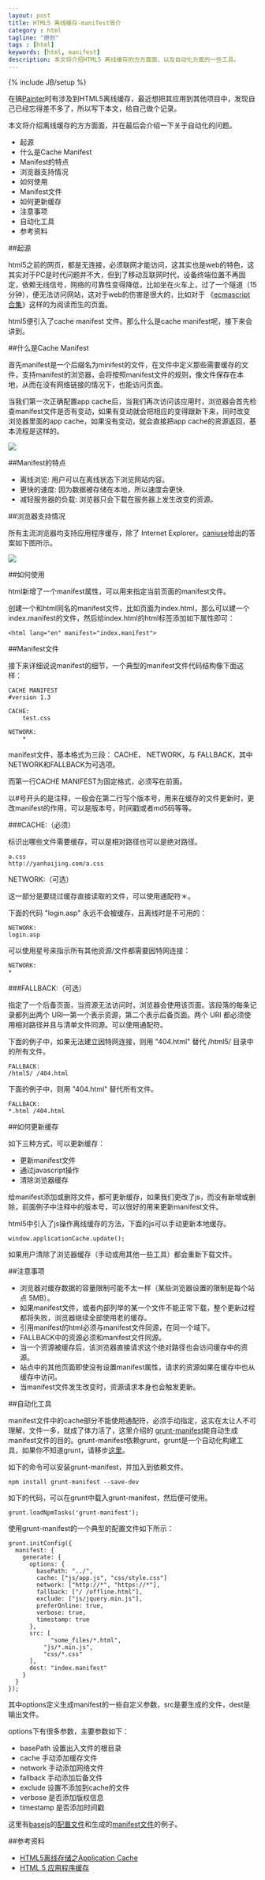 ```yaml
---
layout: post
title: HTML5 离线缓存-manifest简介
category : html
tagline: "原创"
tags : [html]
keywords: [html, manifest]
description: 本文将介绍HTML5 离线缓存的方方面面，以及自动化方面的一些工具。
---
```

{% include JB/setup %}

在搞[Painter](http://yanhaijing.com/Painter)时有涉及到HTML5离线缓存，最近想把其应用到其他项目中，发现自己已经忘得差不多了，所以写下本文，给自己做个记录。

本文将介绍离线缓存的方方面面，并在最后会介绍一下关于自动化的问题。
- 起源
- 什么是Cache Manifest
- Manifest的特点
- 浏览器支持情况
- 如何使用
- Manifest文件
- 如何更新缓存
- 注意事项
- 自动化工具
- 参考资料

##起源

html5之前的网页，都是无连接，必须联网才能访问，这其实也是web的特色，这其实对于PC是时代问题并不大，但到了移动互联网时代，设备终端位置不再固定，依赖无线信号，网络的可靠性变得降低，比如坐在火车上，过了一个隧道（15分钟），便无法访问网站，这对于web的伤害是很大的，比如对于 《[ecmascript合集](http://yanhaijing.com/es5)》这样的为阅读而生的页面。

html5便引入了cache manifest 文件。那么什么是cache manifest呢，接下来会讲到。

##什么是Cache Manifest

首先manifest是一个后缀名为minifest的文件，在文件中定义那些需要缓存的文件，支持manifest的浏览器，会将按照manifest文件的规则，像文件保存在本地，从而在没有网络链接的情况下，也能访问页面。

当我们第一次正确配置app cache后，当我们再次访问该应用时，浏览器会首先检查manifest文件是否有变动，如果有变动就会把相应的变得跟新下来，同时改变浏览器里面的app cache，如果没有变动，就会直接把app cache的资源返回，基本流程是这样的。

![]({{BLOG_IMG}}/164.png)

##Manifest的特点

- 离线浏览: 用户可以在离线状态下浏览网站内容。
- 更快的速度: 因为数据被存储在本地，所以速度会更快.
- 减轻服务器的负载: 浏览器只会下载在服务器上发生改变的资源。

##浏览器支持情况

所有主流浏览器均支持应用程序缓存，除了 Internet Explorer。[caniuse](http://caniuse.com/#search=manifest)给出的答案如下图所示。

![]({{BLOG_IMG}}/165.png)

##如何使用

html新增了一个manifest属性，可以用来指定当前页面的manifest文件。

创建一个和html同名的manifest文件，比如页面为index.html，那么可以建一个index.manifest的文件，然后给index.html的html标签添加如下属性即可：

	<html lang="en" manifest="index.manifest">

##Manifest文件

接下来详细说说manifest的细节，一个典型的manifest文件代码结构像下面这样：

	CACHE MANIFEST
	#version 1.3

	CACHE:
	    test.css

	NETWORK:
    	*

manifest文件，基本格式为三段： CACHE， NETWORK，与 FALLBACK，其中NETWORK和FALLBACK为可选项。

而第一行CACHE MANIFEST为固定格式，必须写在前面。

以#号开头的是注释，一般会在第二行写个版本号，用来在缓存的文件更新时，更改manifest的作用，可以是版本号，时间戳或者md5码等等。

###CACHE:（必须）

标识出哪些文件需要缓存，可以是相对路径也可以是绝对路径。

	a.css
	http://yanhaijing.com/a.css

NETWORK:（可选）

这一部分是要绕过缓存直接读取的文件，可以使用通配符＊。

下面的代码 "login.asp" 永远不会被缓存，且离线时是不可用的：

	NETWORK:
	login.asp

可以使用星号来指示所有其他资源/文件都需要因特网连接：

	NETWORK:
	*
###FALLBACK:（可选）

指定了一个后备页面，当资源无法访问时，浏览器会使用该页面。该段落的每条记录都列出两个 URI—第一个表示资源，第二个表示后备页面。两个 URI 都必须使用相对路径并且与清单文件同源。可以使用通配符。

下面的例子中，如果无法建立因特网连接，则用 "404.html" 替代 /html5/ 目录中的所有文件。

	FALLBACK:
	/html5/ /404.html

下面的例子中，则用 "404.html" 替代所有文件。

	FALLBACK:
	*.html /404.html

##如何更新缓存

如下三种方式，可以更新缓存：

- 更新manifest文件
- 通过javascript操作
- 清除浏览器缓存

给manifest添加或删除文件，都可更新缓存，如果我们更改了js，而没有新增或删除，前面例子中注释中的版本号，可以很好的用来更新manifest文件。

html5中引入了js操作离线缓存的方法，下面的js可以手动更新本地缓存。

	window.applicationCache.update();

如果用户清除了浏览器缓存（手动或用其他一些工具）都会重新下载文件。

##注意事项

- 浏览器对缓存数据的容量限制可能不太一样（某些浏览器设置的限制是每个站点 5MB）。
- 如果manifest文件，或者内部列举的某一个文件不能正常下载，整个更新过程都将失败，浏览器继续全部使用老的缓存。
- 引用manifest的html必须与manifest文件同源，在同一个域下。
- FALLBACK中的资源必须和manifest文件同源。
- 当一个资源被缓存后，该浏览器直接请求这个绝对路径也会访问缓存中的资源。
- 站点中的其他页面即使没有设置manifest属性，请求的资源如果在缓存中也从缓存中访问。
- 当manifest文件发生改变时，资源请求本身也会触发更新。

##自动化工具

manifest文件中的cache部分不能使用通配符，必须手动指定，这实在太让人不可理解，文件一多，就成了体力活了，这里介绍的 [grunt-manifest](https://www.npmjs.com/package/grunt-manifest)能自动生成manifest文件的目的。grunt-manifest依赖grunt，grunt是一个自动化构建工具，如果你不知道grunt，请移步[这里](http://www.gruntjs.net/)。

如下的命令可以安装grunt-manifest，并加入到依赖文件。

	npm install grunt-manifest --save-dev

如下的代码，可以在grunt中载入grunt-manifest，然后便可使用。

	grunt.loadNpmTasks('grunt-manifest');

使用grunt-manifest的一个典型的配置文件如下所示：

	grunt.initConfig({
	  manifest: {
	    generate: {
	      options: {
	        basePath: "../",
	        cache: ["js/app.js", "css/style.css"]
	        network: ["http://*", "https://*"],
	        fallback: ["/ /offline.html"],
	        exclude: ["js/jquery.min.js"],
	        preferOnline: true,
	        verbose: true,
	        timestamp: true
	      },
	      src: [
	            "some_files/*.html",
	          "js/*.min.js",
	          "css/*.css"
	      ],
	      dest: "index.manifest"
	    }
	  }
	});

其中options定义生成manifest的一些自定义参数，src是要生成的文件，dest是输出文件。

options下有很多参数，主要参数如下：

- basePath 设置出入文件的根目录
- cache 手动添加缓存文件
- network 手动添加网络文件
- fallback 手动添加后备文件
- exclude 设置不添加到cache的文件
- verbose 是否添加版权信息
- timestamp	是否添加时间戳

这里有[basejs](http://yanhaijing.com/basejs/)的[配置文件](https://github.com/yanhaijing/basejs/blob/gh-pages/Gruntfile.js)和生成的[manifest文件](https://github.com/yanhaijing/basejs/blob/gh-pages/index.manifest)的例子。

##参考资料

- [HTML5离线存储之Application Cache](http://www.nihaoshijie.com.cn/index.php/archives/425)
- [HTML 5 应用程序缓存](http://www.w3school.com.cn/html5/html_5_app_cache.asp)